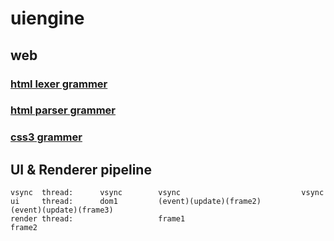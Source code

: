 # uiengine
## web
### [html lexer grammer](https://github.com/antlr/grammars-v4/blob/master/html/HTMLLexer.g4)
### [html parser grammer](https://github.com/antlr/grammars-v4/blob/master/html/HTMLParser.g4)
### [css3 grammer](https://github.com/antlr/grammars-v4/blob/master/css3/css3.g4)

## UI & Renderer pipeline
```
vsync  thread:      vsync        vsync                           vsync
ui     thread:      dom1         (event)(update)(frame2)         (event)(update)(frame3)
render thread:                   frame1                          frame2
```